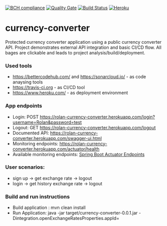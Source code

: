 [![BCH compliance](https://bettercodehub.com/edge/badge/Rolan2772/currency-converter?branch=master)](https://bettercodehub.com/)
[![Quality Gate](https://sonarcloud.io/api/badges/gate?key=com.zooplus.sdc%3Acurrency-converter)](https://sonarcloud.io/dashboard?id=com.zooplus.sdc%3Acurrency-converter)
[![Build Status](https://travis-ci.org/Rolan2772/currency-converter.svg?branch=master)](https://travis-ci.org/Rolan2772/currency-converter)
[![Heroku](https://heroku-badge.herokuapp.com/?app=rolan-currency-converter&root=/swagger-ui.html)](https://rolan-currency-converter.herokuapp.com/swagger-ui.html)

# currency-converter
Protected currency converter application using a public currency converter API.
Project demonstrates external API integration and basic CI/CD flow.
All bages are clickable and leads to project analysis/build/deployment.

### Used tools
 - https://bettercodehub.com/ and https://sonarcloud.io/ - as code anaysing tools
 - https://travis-ci.org - as CI/CD tool
 - https://www.heroku.com/ - as deployment environment
 
### App endpoints
 - Login: POST https://rolan-currency-converter.herokuapp.com/login?username=Rolan&password=test
 - Logout: GET https://rolan-currency-converter.herokuapp.com/logout
 - Documented API: https://rolan-currency-converter.herokuapp.com/swagger-ui.html
 - Monitoring endpoints: https://rolan-currency-converter.herokuapp.com/actuator/health
 - Available monitoring endpoints: [Spring Boot Actuator Endpoints](https://docs.spring.io/spring-boot/docs/current/reference/html/production-ready-endpoints.html)
 
### User scenarios:
 - sign up -> get exchange rate -> logout
 - login -> get history exchange rate -> logout
 
### Build and run instructions
 - Build application : mvn clean install
 - Run Application: java -jar target/currency-converter-0.0.1.jar -Dintegration.openExchangeRatesProperties.appId=<Open Exchange Rates ID>
 

